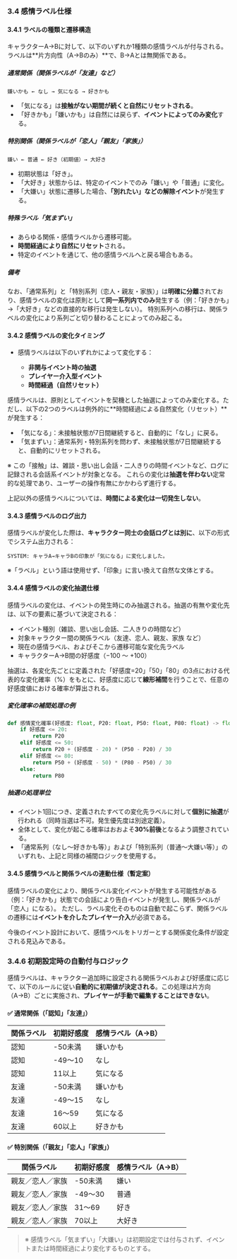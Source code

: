 ### 3.4 感情ラベル仕様

#### 3.4.1 ラベルの種類と遷移構造

キャラクターA→Bに対して、以下のいずれか1種類の感情ラベルが付与される。
ラベルは\*\*片方向性（A→Bのみ）\*\*で、B→Aとは無関係である。

##### 通常関係（関係ラベルが「友達」など）

```
嫌いかも ← なし → 気になる → 好きかも
```

* 「気になる」は**接触がない期間が続くと自然にリセットされる**。
* 「好きかも」「嫌いかも」は自然には戻らず、**イベントによってのみ変化**する。

##### 特別関係（関係ラベルが「恋人」「親友」「家族」）

```
嫌い ← 普通 ← 好き（初期値）→ 大好き
```

* 初期状態は「好き」。
* 「大好き」状態からは、特定のイベントでのみ「嫌い」や「普通」に変化。
* 「大嫌い」状態に遷移した場合、**「別れたい」などの解除イベント**が発生する。

##### 特殊ラベル「気まずい」

* あらゆる関係・感情ラベルから遷移可能。
* **時間経過により自然にリセット**される。
* 特定のイベントを通じて、他の感情ラベルへと戻る場合もある。

##### 備考
なお、「通常系列」と「特別系列（恋人・親友・家族）」は**明確に分離**されており、感情ラベルの変化は原則として**同一系列内でのみ**発生する（例：「好きかも」→「大好き」などの直接的な移行は発生しない）。
特別系列への移行は、関係ラベルの変化により系列ごと切り替わることによってのみ起こる。 

#### 3.4.2 感情ラベルの変化タイミング

* 感情ラベルは以下のいずれかによって変化する：

  * **非関与イベント時の抽選**
  * **プレイヤー介入型イベント**
  * **時間経過（自然リセット）**

感情ラベルは、原則としてイベントを契機とした抽選によってのみ変化する。ただし、以下の2つのラベルは例外的に\*\*時間経過による自然変化（リセット）\*\*が発生する：

* 「気になる」：未接触状態が7日間継続すると、自動的に「なし」に戻る。
* 「気まずい」：通常系列・特別系列を問わず、未接触状態が7日間継続すると、自動的にリセットされる。

※ この「接触」は、雑談・思い出し会話・二人きりの時間イベントなど、ログに記録される会話系イベントが対象となる。
これらの変化は**抽選を伴わない**定常的な処理であり、ユーザーの操作有無にかかわらず進行する。

上記以外の感情ラベルについては、**時間による変化は一切発生しない**。

#### 3.4.3 感情ラベルのログ出力

感情ラベルが変化した際は、**キャラクター同士の会話ログとは別に**、以下の形式でシステム出力される：

```
SYSTEM: キャラA→キャラBの印象が「気になる」に変化しました。
```

※「ラベル」という語は使用せず、「印象」に言い換えて自然な文体とする。

#### 3.4.4 感情ラベルの変化抽選仕様

感情ラベルの変化は、イベントの発生時にのみ抽選される。抽選の有無や変化先は、以下の要素に基づいて決定される：

* イベント種別（雑談、思い出し会話、二人きりの時間など）
* 対象キャラクター間の関係ラベル（友達、恋人、親友、家族 など）
* 現在の感情ラベル、およびそこから遷移可能な変化先ラベル
* キャラクターA→B間の好感度（−100 ～ +100）

抽選は、各変化先ごとに定義された「好感度=20」「50」「80」の3点における代表的な変化確率（%）をもとに、好感度に応じて**線形補間**を行うことで、任意の好感度値における確率が算出される。

##### 変化確率の補間処理の例

```python
def 感情変化確率(好感度: float, P20: float, P50: float, P80: float) -> float:
    if 好感度 <= 20:
        return P20
    elif 好感度 <= 50:
        return P20 + (好感度 - 20) * (P50 - P20) / 30
    elif 好感度 <= 80:
        return P50 + (好感度 - 50) * (P80 - P50) / 30
    else:
        return P80
```

##### 抽選の処理単位

* イベント1回につき、定義されたすべての変化先ラベルに対して**個別に抽選**が行われる（同時当選は不可。発生優先度は別途定義）。
* 全体として、変化が起こる確率はおおよそ**30%前後**となるよう調整されている。
* 「通常系列（なし〜好きかも等）」および「特別系列（普通〜大嫌い等）」のいずれも、上記と同様の補間ロジックを使用する。

#### 3.4.5 感情ラベルと関係ラベルの連動仕様（暫定案）

感情ラベルの変化により、関係ラベル変化イベントが発生する可能性がある（例：「好きかも」状態での会話により告白イベントが発生し、関係ラベルが「恋人」になる）。
ただし、ラベル変化そのものは自動で起こらず、関係ラベルの遷移には**イベントを介したプレイヤー介入**が必須である。

今後のイベント設計において、感情ラベルをトリガーとする関係変化条件が設定される見込みである。

### 3.4.6 初期設定時の自動付与ロジック

感情ラベルは、キャラクター追加時に設定される関係ラベルおよび好感度に応じて、以下のルールに従い**自動的に初期値が決定される**。この処理は片方向（A→B）ごとに実施され、**プレイヤーが手動で編集することはできない**。

#### ✅ 通常関係（「認知」「友達」）

| 関係ラベル | 初期好感度 | 感情ラベル（A→B） |
|------------|-------------|------------------|
| 認知       | -50未満     | 嫌いかも         |
| 認知       | -49〜10     | なし             |
| 認知       | 11以上      | 気になる         |
| 友達       | -50未満     | 嫌いかも         |
| 友達       | -49〜15     | なし             |
| 友達       | 16〜59      | 気になる         |
| 友達       | 60以上      | 好きかも         |

#### ✅ 特別関係（「親友」「恋人」「家族」）

| 関係ラベル     | 初期好感度 | 感情ラベル（A→B） |
|----------------|-------------|------------------|
| 親友／恋人／家族 | -50未満     | 嫌い             |
| 親友／恋人／家族 | -49〜30     | 普通             |
| 親友／恋人／家族 | 31〜69      | 好き             |
| 親友／恋人／家族 | 70以上      | 大好き           |

> ※ 感情ラベル「気まずい」「大嫌い」は初期設定では付与されず、イベントまたは時間経過により変化するものとする。